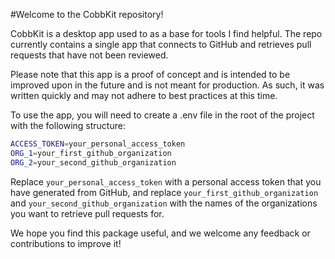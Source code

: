 #Welcome to the CobbKit repository!

CobbKit is a desktop app used to as a base for tools I find helpful. The repo currently contains a single app that connects to GitHub and retrieves pull requests that have not been reviewed.

Please note that this app is a proof of concept and is intended to be improved upon in the future and is not meant for production. As such, it was written quickly and may not adhere to best practices at this time.

To use the app, you will need to create a .env file in the root of the project with the following structure:

```bash
ACCESS_TOKEN=your_personal_access_token
ORG_1=your_first_github_organization
ORG_2=your_second_github_organization
```
Replace `your_personal_access_token` with a personal access token that you have generated from GitHub, and replace `your_first_github_organization` and `your_second_github_organization` with the names of the organizations you want to retrieve pull requests for.

We hope you find this package useful, and we welcome any feedback or contributions to improve it!

